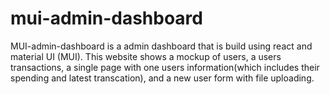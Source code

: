 # mui-admin-dashboard

MUI-admin-dashboard is a admin dashboard that is build using react and material UI (MUI). This website shows a mockup of users, 
a users transactions, a single page with one users information(which includes their spending and latest transcation), and a new user form with file uploading.
